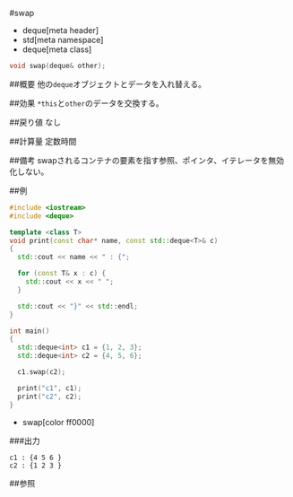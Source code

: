 #swap
* deque[meta header]
* std[meta namespace]
* deque[meta class]

```cpp
void swap(deque& other);
```

##概要
他の`deque`オブジェクトとデータを入れ替える。


##効果
`*this`と`other`のデータを交換する。


##戻り値
なし


##計算量
定数時間


##備考
swapされるコンテナの要素を指す参照、ポインタ、イテレータを無効化しない。


##例
```cpp
#include <iostream>
#include <deque>

template <class T>
void print(const char* name, const std::deque<T>& c)
{
  std::cout << name << " : {";

  for (const T& x : c) {
    std::cout << x << " ";
  }

  std::cout << "}" << std::endl;
}

int main()
{
  std::deque<int> c1 = {1, 2, 3};
  std::deque<int> c2 = {4, 5, 6};

  c1.swap(c2);

  print("c1", c1);
  print("c2", c2);
}
```
* swap[color ff0000]

###出力
```
c1 : {4 5 6 }
c2 : {1 2 3 }
```

##参照


